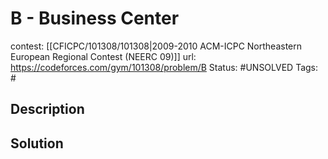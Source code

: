 # B - Business Center

contest: [[CFICPC/101308/101308|2009-2010 ACM-ICPC Northeastern European Regional Contest (NEERC 09)]]
url: https://codeforces.com/gym/101308/problem/B
Status: #UNSOLVED
Tags: #

## Description

## Solution

